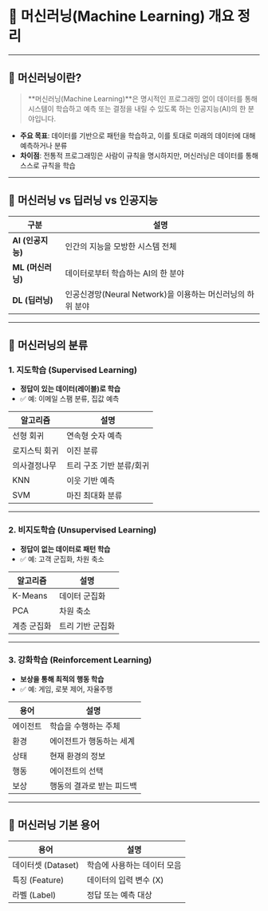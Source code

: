 # 🧠 머신러닝(Machine Learning) 개요 정리

---

## 📌 머신러닝이란?

> **머신러닝(Machine Learning)**은 명시적인 프로그래밍 없이 데이터를 통해 시스템이 학습하고 예측 또는 결정을 내릴 수 있도록 하는 인공지능(AI)의 한 분야입니다.

- **주요 목표**: 데이터를 기반으로 패턴을 학습하고, 이를 토대로 미래의 데이터에 대해 예측하거나 분류
- **차이점**: 전통적 프로그래밍은 사람이 규칙을 명시하지만, 머신러닝은 데이터를 통해 스스로 규칙을 학습

---

## 🧩 머신러닝 vs 딥러닝 vs 인공지능

| 구분         | 설명 |
|--------------|------|
| **AI (인공지능)** | 인간의 지능을 모방한 시스템 전체 |
| **ML (머신러닝)** | 데이터로부터 학습하는 AI의 한 분야 |
| **DL (딥러닝)** | 인공신경망(Neural Network)을 이용하는 머신러닝의 하위 분야 |

---

## 🧭 머신러닝의 분류

### 1. 지도학습 (Supervised Learning)
- **정답이 있는 데이터(레이블)로 학습**
- ✅ 예: 이메일 스팸 분류, 집값 예측

| 알고리즘 | 설명 |
|----------|------|
| 선형 회귀 | 연속형 숫자 예측 |
| 로지스틱 회귀 | 이진 분류 |
| 의사결정나무 | 트리 구조 기반 분류/회귀 |
| KNN | 이웃 기반 예측 |
| SVM | 마진 최대화 분류 |

---

### 2. 비지도학습 (Unsupervised Learning)
- **정답이 없는 데이터로 패턴 학습**
- ✅ 예: 고객 군집화, 차원 축소

| 알고리즘 | 설명 |
|----------|------|
| K-Means | 데이터 군집화 |
| PCA | 차원 축소 |
| 계층 군집화 | 트리 기반 군집화 |

---

### 3. 강화학습 (Reinforcement Learning)
- **보상을 통해 최적의 행동 학습**
- ✅ 예: 게임, 로봇 제어, 자율주행

| 용어 | 설명 |
|------|------|
| 에이전트 | 학습을 수행하는 주체 |
| 환경 | 에이전트가 행동하는 세계 |
| 상태 | 현재 환경의 정보 |
| 행동 | 에이전트의 선택 |
| 보상 | 행동의 결과로 받는 피드백 |

---

## 🔨 머신러닝 기본 용어

| 용어 | 설명 |
|------|------|
| 데이터셋 (Dataset) | 학습에 사용하는 데이터 모음 |
| 특징 (Feature) | 데이터의 입력 변수 (X) |
| 라벨 (Label) | 정답 또는 예측 대상

